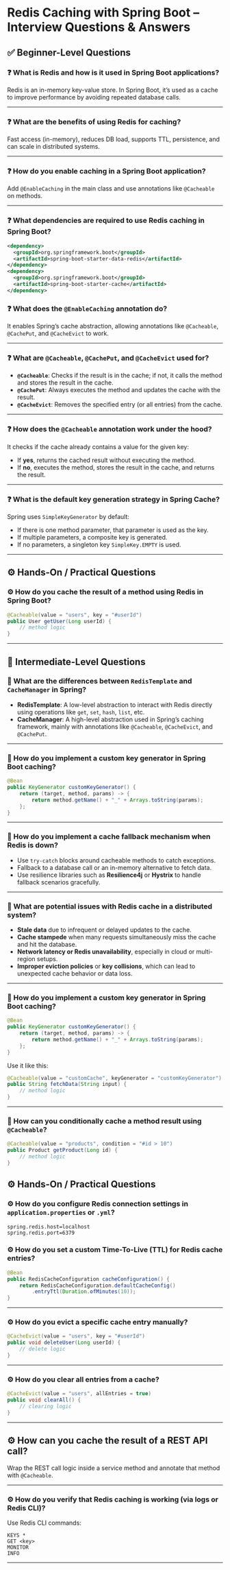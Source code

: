 
# Redis Caching with Spring Boot – Interview Questions & Answers

## ✅ Beginner-Level Questions

### ❓ What is Redis and how is it used in Spring Boot applications?
Redis is an in-memory key-value store. In Spring Boot, it’s used as a cache to improve performance by avoiding repeated database calls.

---

### ❓ What are the benefits of using Redis for caching?
Fast access (in-memory), reduces DB load, supports TTL, persistence, and can scale in distributed systems.

---

### ❓ How do you enable caching in a Spring Boot application?
Add `@EnableCaching` in the main class and use annotations like `@Cacheable` on methods.

---

### ❓ What dependencies are required to use Redis caching in Spring Boot?

```xml
<dependency>
  <groupId>org.springframework.boot</groupId>
  <artifactId>spring-boot-starter-data-redis</artifactId>
</dependency>
<dependency>
  <groupId>org.springframework.boot</groupId>
  <artifactId>spring-boot-starter-cache</artifactId>
</dependency>
```

### ❓ What does the `@EnableCaching` annotation do?
It enables Spring’s cache abstraction, allowing annotations like `@Cacheable`, `@CachePut`, and `@CacheEvict` to work.

---

### ❓ What are `@Cacheable`, `@CachePut`, and `@CacheEvict` used for?

- **`@Cacheable`**: Checks if the result is in the cache; if not, it calls the method and stores the result in the cache.
- **`@CachePut`**: Always executes the method and updates the cache with the result.
- **`@CacheEvict`**: Removes the specified entry (or all entries) from the cache.

---

### ❓ How does the `@Cacheable` annotation work under the hood?
It checks if the cache already contains a value for the given key:
- If **yes**, returns the cached result without executing the method.
- If **no**, executes the method, stores the result in the cache, and returns the result.

---

### ❓ What is the default key generation strategy in Spring Cache?
Spring uses `SimpleKeyGenerator` by default:
- If there is one method parameter, that parameter is used as the key.
- If multiple parameters, a composite key is generated.
- If no parameters, a singleton key `SimpleKey.EMPTY` is used.

---

## ⚙️ Hands-On / Practical Questions

### ⚙️ How do you cache the result of a method using Redis in Spring Boot?

```java
@Cacheable(value = "users", key = "#userId")
public User getUser(Long userId) {
    // method logic
}
```
---

## 🧠 Intermediate-Level Questions

### 🧠 What are the differences between `RedisTemplate` and `CacheManager` in Spring?

- **RedisTemplate**: A low-level abstraction to interact with Redis directly using operations like `get`, `set`, `hash`, `list`, etc.
- **CacheManager**: A high-level abstraction used in Spring’s caching framework, mainly with annotations like `@Cacheable`, `@CacheEvict`, and `@CachePut`.

---


### 🧠 How do you implement a custom key generator in Spring Boot caching?

```java
@Bean
public KeyGenerator customKeyGenerator() {
    return (target, method, params) -> {
        return method.getName() + "_" + Arrays.toString(params);
    };
}
```
---

### 🧠 How do you implement a cache fallback mechanism when Redis is down?

- Use `try-catch` blocks around cacheable methods to catch exceptions.
- Fallback to a database call or an in-memory alternative to fetch data.
- Use resilience libraries such as **Resilience4j** or **Hystrix** to handle fallback scenarios gracefully.

---

### 🧠 What are potential issues with Redis cache in a distributed system?

- **Stale data** due to infrequent or delayed updates to the cache.
- **Cache stampede** when many requests simultaneously miss the cache and hit the database.
- **Network latency or Redis unavailability**, especially in cloud or multi-region setups.
- **Improper eviction policies** or **key collisions**, which can lead to unexpected cache behavior or data loss.

---

### 🧠 How do you implement a custom key generator in Spring Boot caching?

```java
@Bean
public KeyGenerator customKeyGenerator() {
    return (target, method, params) -> {
        return method.getName() + "_" + Arrays.toString(params);
    };
}
```
Use it like this:
```java
@Cacheable(value = "customCache", keyGenerator = "customKeyGenerator")
public String fetchData(String input) {
    // method logic
}
```
---
### 🧠 How can you conditionally cache a method result using `@Cacheable`?

```java
@Cacheable(value = "products", condition = "#id > 10")
public Product getProduct(Long id) {
    // method logic
}
```



## ⚙️ Hands-On / Practical Questions

### ⚙️ How do you configure Redis connection settings in `application.properties` or `.yml`?

```properties
spring.redis.host=localhost
spring.redis.port=6379
```

### ⚙️ How do you set a custom Time-To-Live (TTL) for Redis cache entries?

```java
@Bean
public RedisCacheConfiguration cacheConfiguration() {
    return RedisCacheConfiguration.defaultCacheConfig()
        .entryTtl(Duration.ofMinutes(10));
}
```
---

### ⚙️ How do you evict a specific cache entry manually?

```java
@CacheEvict(value = "users", key = "#userId")
public void deleteUser(Long userId) {
    // delete logic
}
```
---

### ⚙️ How do you clear all entries from a cache?

```java
@CacheEvict(value = "users", allEntries = true)
public void clearAll() {
    // clearing logic
}
```
---

## ⚙️ How can you cache the result of a REST API call?

Wrap the REST call logic inside a service method and annotate that method with `@Cacheable`.

---

### ⚙️ How do you verify that Redis caching is working (via logs or Redis CLI)?

Use Redis CLI commands:

```shell
KEYS *
GET <key>
MONITOR
INFO
```

---


